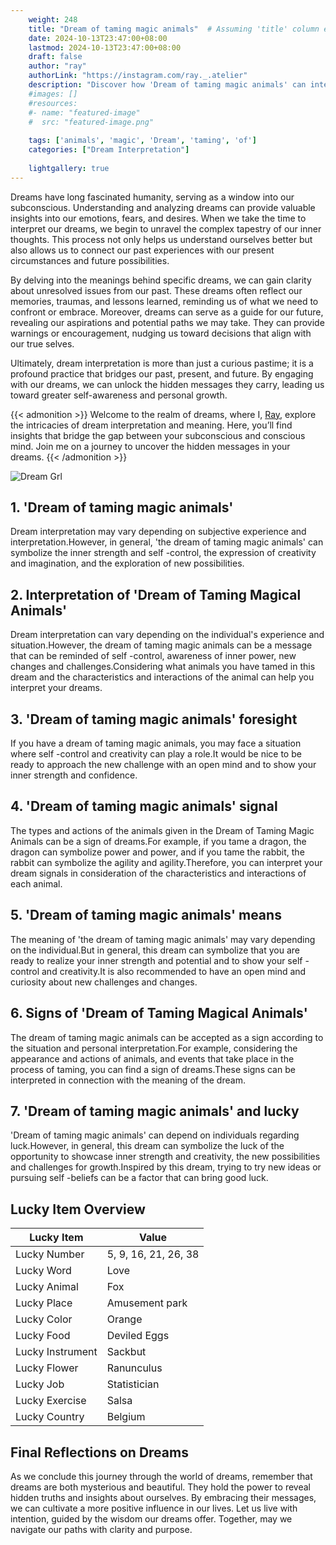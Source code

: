 ```yaml
---
    weight: 248
    title: "Dream of taming magic animals"  # Assuming 'title' column exists
    date: 2024-10-13T23:47:00+08:00
    lastmod: 2024-10-13T23:47:00+08:00
    draft: false
    author: "ray"
    authorLink: "https://instagram.com/ray._.atelier"
    description: "Discover how 'Dream of taming magic animals' can interpret your future and uncover its significant meanings in your life."
    #images: []
    #resources:
    #- name: "featured-image"
    #  src: "featured-image.png"
    
    tags: ['animals', 'magic', 'Dream', 'taming', 'of']
    categories: ["Dream Interpretation"]
    
    lightgallery: true
---
```

    
Dreams have long fascinated humanity, serving as a window into our subconscious. Understanding and analyzing dreams can provide valuable insights into our emotions, fears, and desires. When we take the time to interpret our dreams, we begin to unravel the complex tapestry of our inner thoughts. This process not only helps us understand ourselves better but also allows us to connect our past experiences with our present circumstances and future possibilities.

By delving into the meanings behind specific dreams, we can gain clarity about unresolved issues from our past. These dreams often reflect our memories, traumas, and lessons learned, reminding us of what we need to confront or embrace. Moreover, dreams can serve as a guide for our future, revealing our aspirations and potential paths we may take. They can provide warnings or encouragement, nudging us toward decisions that align with our true selves.

Ultimately, dream interpretation is more than just a curious pastime; it is a profound practice that bridges our past, present, and future. By engaging with our dreams, we can unlock the hidden messages they carry, leading us toward greater self-awareness and personal growth.

{{< admonition >}}
Welcome to the realm of dreams, where I, [Ray](https://instagram.com/ray._.atelier), explore the intricacies of dream interpretation and meaning. Here, you’ll find insights that bridge the gap between your subconscious and conscious mind. Join me on a journey to uncover the hidden messages in your dreams.
{{< /admonition >}}

![Dream Grl](https://cdn.pixabay.com/photo/2017/11/02/03/35/gothic-2910057_1280.jpg "Dream Grl")

## 1. 'Dream of taming magic animals'
Dream interpretation may vary depending on subjective experience and interpretation.However, in general, 'the dream of taming magic animals' can symbolize the inner strength and self -control, the expression of creativity and imagination, and the exploration of new possibilities.

## 2. Interpretation of 'Dream of Taming Magical Animals'
Dream interpretation can vary depending on the individual's experience and situation.However, the dream of taming magic animals can be a message that can be reminded of self -control, awareness of inner power, new changes and challenges.Considering what animals you have tamed in this dream and the characteristics and interactions of the animal can help you interpret your dreams.

## 3. 'Dream of taming magic animals' foresight
If you have a dream of taming magic animals, you may face a situation where self -control and creativity can play a role.It would be nice to be ready to approach the new challenge with an open mind and to show your inner strength and confidence.

## 4. 'Dream of taming magic animals' signal
The types and actions of the animals given in the Dream of Taming Magic Animals can be a sign of dreams.For example, if you tame a dragon, the dragon can symbolize power and power, and if you tame the rabbit, the rabbit can symbolize the agility and agility.Therefore, you can interpret your dream signals in consideration of the characteristics and interactions of each animal.

## 5. 'Dream of taming magic animals' means
The meaning of 'the dream of taming magic animals' may vary depending on the individual.But in general, this dream can symbolize that you are ready to realize your inner strength and potential and to show your self -control and creativity.It is also recommended to have an open mind and curiosity about new challenges and changes.

## 6. Signs of 'Dream of Taming Magical Animals'
The dream of taming magic animals can be accepted as a sign according to the situation and personal interpretation.For example, considering the appearance and actions of animals, and events that take place in the process of taming, you can find a sign of dreams.These signs can be interpreted in connection with the meaning of the dream.

## 7. 'Dream of taming magic animals' and lucky
'Dream of taming magic animals' can depend on individuals regarding luck.However, in general, this dream can symbolize the luck of the opportunity to showcase inner strength and creativity, the new possibilities and challenges for growth.Inspired by this dream, trying to try new ideas or pursuing self -beliefs can be a factor that can bring good luck.

## Lucky Item Overview
| Lucky Item          | Value              |
|---------------|--------------------|
| Lucky Number        | 5, 9, 16, 21, 26, 38  |
| Lucky Word          | Love |
| Lucky Animal        | Fox |
| Lucky Place         | Amusement park     |
| Lucky Color         | Orange     |
| Lucky Food          | Deviled Eggs      |
| Lucky Instrument    | Sackbut |
| Lucky Flower        | Ranunculus    |
| Lucky Job           | Statistician       |
| Lucky Exercise      | Salsa  |
| Lucky Country       | Belgium    |


##  Final Reflections on Dreams

As we conclude this journey through the world of dreams, remember that dreams are both mysterious and beautiful. They hold the power to reveal hidden truths and insights about ourselves. By embracing their messages, we can cultivate a more positive influence in our lives. Let us live with intention, guided by the wisdom our dreams offer. Together, may we navigate our paths with clarity and purpose.
